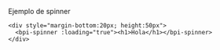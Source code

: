 Ejemplo de spinner

    <div style="margin-bottom:20px; height:50px">
      <bpi-spinner :loading="true"><h1>Hola</h1></bpi-spinner>
    </div>

